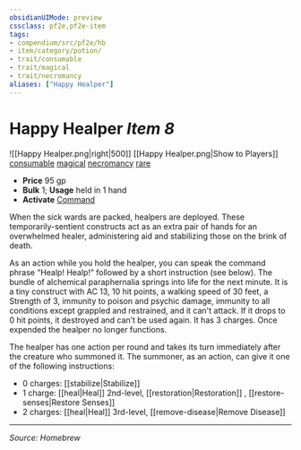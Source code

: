 ```yaml
---
obsidianUIMode: preview
cssclass: pf2e,pf2e-item
tags:
- compendium/src/pf2e/hb
- item/category/potion/
- trait/consumable
- trait/magical
- trait/necromancy
aliases: ["Happy Healper"]
---
```


# Happy Healper *Item 8*  
![[Happy Healper.png|right|500]]
[[Happy Healper.png|Show to Players]]
[consumable](rules/traits/consumable.md "Consumable Item Trait")  [magical](rules/traits/magical.md "Magical Item Trait")  [necromancy](rules/traits/necromancy.md "Necromancy School Trait")  [rare](rules/traits/rare.md "Rare School Trait") 

- **Price** 95 gp
- **Bulk** 1; **Usage** held in 1 hand
- **Activate** [Command](rules/actions/command.md)

When the sick wards are packed, healpers are deployed. These temporarily-sentient constructs act as an extra pair of hands for an overwhelmed healer, administering aid and stabilizing those on the brink of death.

As an action while you hold the healper, you can speak the command phrase “Healp! Healp!” followed by a short instruction (see below). The bundle of alchemical paraphernalia springs into life for the next minute. It is a tiny construct with AC 13, 10 hit points, a walking speed of 30 feet, a Strength of 3, immunity to poison and psychic damage, immunity to all conditions except grappled and restrained, and it can't attack. If it drops to 0 hit points, it destroyed and can’t be used again. It has 3 charges.  Once expended the healper no longer functions.

The healper has one action per round and takes its turn immediately after the creature who summoned it. The summoner, as an action, can give it one of the following instructions:

- 0 charges: [[stabilize|Stabilize]]
- 1 charge: [[heal|Heal]] 2nd-level, [[restoration|Restoration]] , [[restore-senses|Restore Senses]] 
- 2 charges: [[heal|Heal]] 3rd-level, [[remove-disease|Remove Disease]]

---
*Source: Homebrew*
